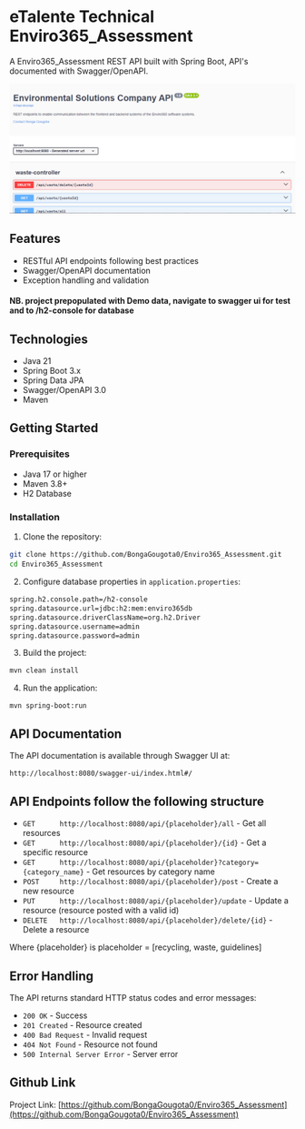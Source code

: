 # eTalente Technical Enviro365_Assessment

A Enviro365_Assessment REST API built with Spring Boot, API's documented with Swagger/OpenAPI.

![API Documentation Preview](enviro365_image_header.PNG)

## Features

- RESTful API endpoints following best practices
- Swagger/OpenAPI documentation
- Exception handling and validation
#### NB. project prepopulated with Demo data, navigate to swagger ui for test and to /h2-console for database

## Technologies

- Java 21
- Spring Boot 3.x
- Spring Data JPA
- Swagger/OpenAPI 3.0
- Maven

## Getting Started

### Prerequisites

- Java 17 or higher
- Maven 3.8+
- H2 Database


### Installation

1. Clone the repository:
```bash
git clone https://github.com/BongaGougota0/Enviro365_Assessment.git
cd Enviro365_Assessment
```

2. Configure database properties in `application.properties`:
```properties
spring.h2.console.path=/h2-console
spring.datasource.url=jdbc:h2:mem:enviro365db
spring.datasource.driverClassName=org.h2.Driver
spring.datasource.username=admin
spring.datasource.password=admin
```

3. Build the project:
```bash
mvn clean install
```

4. Run the application:
```bash
mvn spring-boot:run
```

## API Documentation

The API documentation is available through Swagger UI at:
```
http://localhost:8080/swagger-ui/index.html#/
```

## API Endpoints follow the following structure

- `GET      http://localhost:8080/api/{placeholder}/all` - Get all resources
- `GET      http://localhost:8080/api/{placeholder}/{id}` - Get a specific resource
- `GET      http://localhost:8080/api/{placeholder}?category={category_name}` - Get resources by category name
- `POST     http://localhost:8080/api/{placeholder}/post` - Create a new resource
- `PUT      http://localhost:8080/api/{placeholder}/update` - Update a resource (resource posted with a valid id)
- `DELETE   http://localhost:8080/api/{placeholder}/delete/{id}` - Delete a resource

Where {placeholder} is 
placeholder = [recycling, waste, guidelines]

## Error Handling

The API returns standard HTTP status codes and error messages:

- `200 OK` - Success
- `201 Created` - Resource created
- `400 Bad Request` - Invalid request
- `404 Not Found` - Resource not found
- `500 Internal Server Error` - Server error

## Github Link
Project Link: [https://github.com/BongaGougota0/Enviro365_Assessment](https://github.com/BongaGougota0/Enviro365_Assessment)
